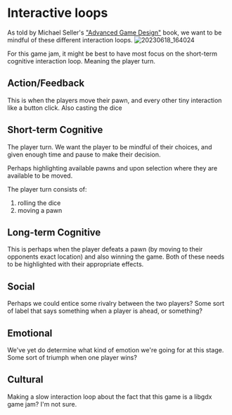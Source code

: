 # Interactive loops

As told by Michael Seller's ["Advanced Game Design"](https://www.informit.com/store/advanced-game-design-a-systems-approach-9780134667607) book, we want to be mindful of these different interaction loops.
![20230618_164024](https://github.com/fourlastor-jams/libgdx-jam-25/assets/4059636/637c0620-f7f0-4dc9-b2d4-7ed7830f2b14)

For this game jam, it might be best to have most focus on the short-term cognitive interaction loop. Meaning the player turn.

## Action/Feedback
This is when the players move their pawn, and every other tiny interaction like a button click. Also casting the dice

## Short-term Cognitive
The player turn. We want the player to be mindful of their choices, and given enough time and pause to make their decision.

Perhaps highlighting available pawns and upon selection where they are available to be moved.

The player turn consists of:
1. rolling the dice
2. moving a pawn

## Long-term Cognitive
This is perhaps when the player defeats a pawn (by moving to their opponents exact location) and also winning the game.
Both of these needs to be highlighted with their appropriate effects.

## Social
Perhaps we could entice some rivalry between the two players?
Some sort of label that says something when a player is ahead, or something?

## Emotional
We've yet do determine what kind of emotion we're going for at this stage.
Some sort of triumph when one player wins?

## Cultural
Making a slow interaction loop about the fact that this game is a libgdx game jam? I'm not sure.